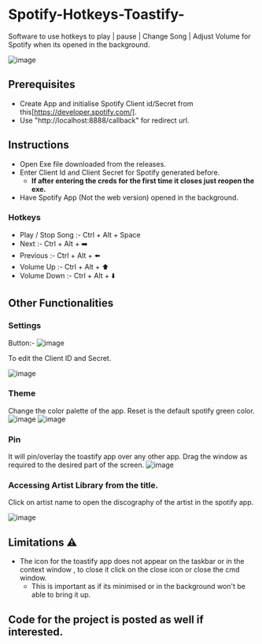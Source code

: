 # Spotify-Hotkeys-Toastify-
Software to use hotkeys to play | pause | Change Song | Adjust Volume for Spotify when its opened in the background.

![image](https://github.com/user-attachments/assets/7d3a7f78-c804-4121-a723-a777a11ad89e)


## Prerequisites

- Create App and initialise Spotify Client id/Secret from this[https://developer.spotify.com/].
- Use "http://localhost:8888/callback" for redirect url.
  
## Instructions

- Open Exe file downloaded from the releases.
- Enter Client Id and Client Secret for Spotify generated before.
  - **If after entering the creds for the first time it closes just reopen the exe.**
- Have Spotify App (Not the web version) opened in the background.

### Hotkeys

- Play / Stop Song :- Ctrl + Alt + Space
- Next :- Ctrl + Alt + ➡️
- Previous :- Ctrl + Alt + ⬅️
- Volume Up :- Ctrl + Alt + ⬆️
- Volume Down :- Ctrl + Alt + ⬇️

## Other Functionalities

### Settings 

Button:- ![image](https://github.com/user-attachments/assets/df6ed182-e70e-4ca9-b786-9d7f7f56fb37)

To edit the Client ID and Secret.

![image](https://github.com/user-attachments/assets/7cddaaba-4f9f-4f8a-9e2a-f051b3965ef9)

### Theme

Change the color palette of the app.
Reset is the default spotify green color.
![image](https://github.com/user-attachments/assets/900a16eb-37d8-48b5-acb6-0ca199bfb653)
![image](https://github.com/user-attachments/assets/87c64933-2595-4cab-98f8-50a57495ef8a)

### Pin

It will pin/overlay the toastify app over any other app.
Drag the window as required to the desired part of the screen.
![image](https://github.com/user-attachments/assets/ccb086c8-fcfe-4980-8f80-5268a10aa389)

### Accessing Artist Library from the title.

Click on artist name to open the discography of the artist in the spotify app.

![image](https://github.com/user-attachments/assets/4f1e66f1-7ffd-4355-bc57-ddad7fc2bd11)


## Limitations ⚠️

- The icon for the toastify app does not appear on the taskbar or in the context window , to close it click on the close icon or close the cmd window.
  - This is important as if its minimised or in the background won't be able to bring it up.




## Code for the project is posted as well if interested.








